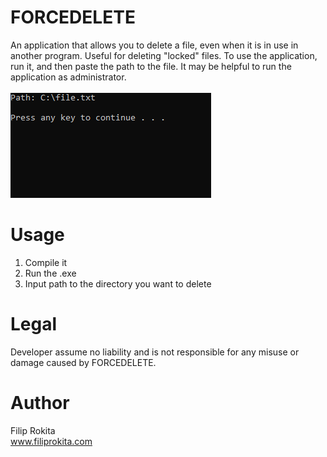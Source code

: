 # FORCEDELETE
An application that allows you to delete a file, even when it is in use in another program. Useful for deleting "locked" files. To use the application, run it, and then paste the path to the file. It may be helpful to run the application as administrator.<br/>
<br/>
<img src="FORCEDELETE.png">

# Usage
1. Compile it
2. Run the .exe
3. Input path to the directory you want to delete

# Legal
Developer assume no liability and is not responsible for any misuse or damage caused by FORCEDELETE.

# Author
Filip Rokita<br/>
www.filiprokita.com
